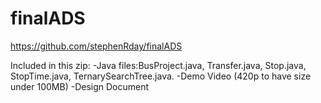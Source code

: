 # finalADS

https://github.com/stephenRday/finalADS

Included in this zip:
-Java files:BusProject.java, Transfer.java, Stop.java, StopTime.java, TernarySearchTree.java.
-Demo Video (420p to have size under 100MB)
-Design Document
